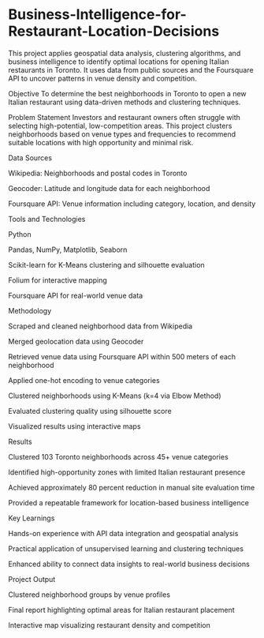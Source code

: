 # Business-Intelligence-for-Restaurant-Location-Decisions
This project applies geospatial data analysis, clustering algorithms, and business intelligence to identify optimal locations for opening Italian restaurants in Toronto. It uses data from public sources and the Foursquare API to uncover patterns in venue density and competition.

Objective
To determine the best neighborhoods in Toronto to open a new Italian restaurant using data-driven methods and clustering techniques.

Problem Statement
Investors and restaurant owners often struggle with selecting high-potential, low-competition areas. This project clusters neighborhoods based on venue types and frequencies to recommend suitable locations with high opportunity and minimal risk.

Data Sources

Wikipedia: Neighborhoods and postal codes in Toronto

Geocoder: Latitude and longitude data for each neighborhood

Foursquare API: Venue information including category, location, and density

Tools and Technologies

Python

Pandas, NumPy, Matplotlib, Seaborn

Scikit-learn for K-Means clustering and silhouette evaluation

Folium for interactive mapping

Foursquare API for real-world venue data

Methodology

Scraped and cleaned neighborhood data from Wikipedia

Merged geolocation data using Geocoder

Retrieved venue data using Foursquare API within 500 meters of each neighborhood

Applied one-hot encoding to venue categories

Clustered neighborhoods using K-Means (k=4 via Elbow Method)

Evaluated clustering quality using silhouette score

Visualized results using interactive maps

Results

Clustered 103 Toronto neighborhoods across 45+ venue categories

Identified high-opportunity zones with limited Italian restaurant presence

Achieved approximately 80 percent reduction in manual site evaluation time

Provided a repeatable framework for location-based business intelligence

Key Learnings

Hands-on experience with API data integration and geospatial analysis

Practical application of unsupervised learning and clustering techniques

Enhanced ability to connect data insights to real-world business decisions

Project Output

Clustered neighborhood groups by venue profiles

Final report highlighting optimal areas for Italian restaurant placement

Interactive map visualizing restaurant density and competition
